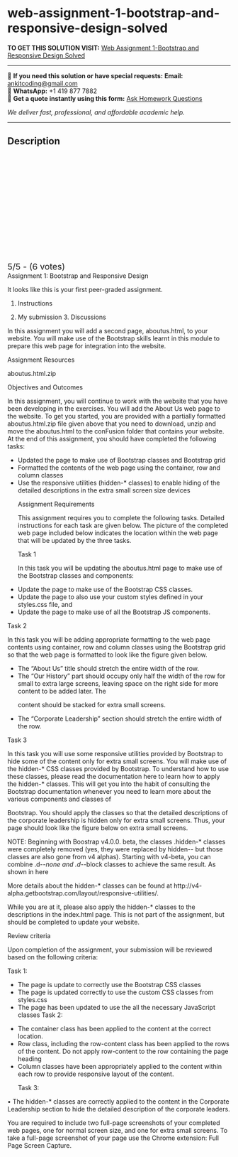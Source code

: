 # web-assignment-1-bootstrap-and-responsive-design-solved
**TO GET THIS SOLUTION VISIT:** [Web Assignment 1-Bootstrap and Responsive Design Solved](https://www.ankitcodinghub.com/product/web-assignment-1-bootstrap-and-responsive-design-solved/)


---

📩 **If you need this solution or have special requests:** **Email:** ankitcoding@gmail.com  
📱 **WhatsApp:** +1 419 877 7882  
📄 **Get a quote instantly using this form:** [Ask Homework Questions](https://www.ankitcodinghub.com/services/ask-homework-questions/)

*We deliver fast, professional, and affordable academic help.*

---

<h2>Description</h2>



<div class="kk-star-ratings kksr-auto kksr-align-center kksr-valign-top" data-payload="{&quot;align&quot;:&quot;center&quot;,&quot;id&quot;:&quot;90873&quot;,&quot;slug&quot;:&quot;default&quot;,&quot;valign&quot;:&quot;top&quot;,&quot;ignore&quot;:&quot;&quot;,&quot;reference&quot;:&quot;auto&quot;,&quot;class&quot;:&quot;&quot;,&quot;count&quot;:&quot;6&quot;,&quot;legendonly&quot;:&quot;&quot;,&quot;readonly&quot;:&quot;&quot;,&quot;score&quot;:&quot;5&quot;,&quot;starsonly&quot;:&quot;&quot;,&quot;best&quot;:&quot;5&quot;,&quot;gap&quot;:&quot;4&quot;,&quot;greet&quot;:&quot;Rate this product&quot;,&quot;legend&quot;:&quot;5\/5 - (6 votes)&quot;,&quot;size&quot;:&quot;24&quot;,&quot;title&quot;:&quot;Web Assignment 1-Bootstrap and Responsive Design Solved&quot;,&quot;width&quot;:&quot;138&quot;,&quot;_legend&quot;:&quot;{score}\/{best} - ({count} {votes})&quot;,&quot;font_factor&quot;:&quot;1.25&quot;}">

<div class="kksr-stars">

<div class="kksr-stars-inactive">
            <div class="kksr-star" data-star="1" style="padding-right: 4px">


<div class="kksr-icon" style="width: 24px; height: 24px;"></div>
        </div>
            <div class="kksr-star" data-star="2" style="padding-right: 4px">


<div class="kksr-icon" style="width: 24px; height: 24px;"></div>
        </div>
            <div class="kksr-star" data-star="3" style="padding-right: 4px">


<div class="kksr-icon" style="width: 24px; height: 24px;"></div>
        </div>
            <div class="kksr-star" data-star="4" style="padding-right: 4px">


<div class="kksr-icon" style="width: 24px; height: 24px;"></div>
        </div>
            <div class="kksr-star" data-star="5" style="padding-right: 4px">


<div class="kksr-icon" style="width: 24px; height: 24px;"></div>
        </div>
    </div>

<div class="kksr-stars-active" style="width: 138px;">
            <div class="kksr-star" style="padding-right: 4px">


<div class="kksr-icon" style="width: 24px; height: 24px;"></div>
        </div>
            <div class="kksr-star" style="padding-right: 4px">


<div class="kksr-icon" style="width: 24px; height: 24px;"></div>
        </div>
            <div class="kksr-star" style="padding-right: 4px">


<div class="kksr-icon" style="width: 24px; height: 24px;"></div>
        </div>
            <div class="kksr-star" style="padding-right: 4px">


<div class="kksr-icon" style="width: 24px; height: 24px;"></div>
        </div>
            <div class="kksr-star" style="padding-right: 4px">


<div class="kksr-icon" style="width: 24px; height: 24px;"></div>
        </div>
    </div>
</div>


<div class="kksr-legend" style="font-size: 19.2px;">
            5/5 - (6 votes)    </div>
    </div>
<div class="page" title="Page 1">
<div class="layoutArea">
<div class="column">
Assignment 1: Bootstrap and Responsive Design

It looks like this is your first peer-graded assignment.

1. Instructions

2. My submission 3. Discussions

In this assignment you will add a second page, aboutus.html, to your website. You will make use of the Bootstrap skills learnt in this module to prepare this web page for integration into the website.

Assignment Resources

aboutus.html.zip

Objectives and Outcomes

In this assignment, you will continue to work with the website that you have been developing in the exercises. You will add the About Us web page to the website. To get you started, you are provided with a partially formatted aboutus.html.zip file given above that you need to download, unzip and move the aboutus.html to the conFusion folder that contains your website. At the end of this assignment, you should have completed the following tasks:

<ul>
<li>Updated the page to make use of Bootstrap classes and Bootstrap grid</li>
<li>Formatted the contents of the web page using the container, row and column classes</li>
<li>Use the responsive utilities (hidden-* classes) to enable hiding of the detailed
descriptions in the extra small screen size devices

Assignment Requirements

This assignment requires you to complete the following tasks. Detailed instructions for each task are given below. The picture of the completed web page included below indicates the location within the web page that will be updated by the three tasks.

Task 1

In this task you will be updating the aboutus.html page to make use of the Bootstrap classes and components:
</li>
</ul>
<ul>
<li>Update the page to make use of the Bootstrap CSS classes.</li>
<li>Update the page to also use your custom styles defined in your styles.css file, and</li>
<li>Update the page to make use of all the Bootstrap JS components.</li>
</ul>
</div>
</div>
</div>
<div class="page" title="Page 2">
<div class="layoutArea">
<div class="column">
Task 2

In this task you will be adding appropriate formatting to the web page contents using container, row and column classes using the Bootstrap grid so that the web page is formatted to look like the figure given below.

<ul>
<li>The “About Us” title should stretch the entire width of the row.</li>
<li>The “Our History” part should occupy only half the width of the row for small to extra
large screens, leaving space on the right side for more content to be added later. The

content should be stacked for extra small screens.
</li>
<li>The “Corporate Leadership” section should stretch the entire width of the row.</li>
</ul>
</div>
</div>
</div>
<div class="page" title="Page 3">
<div class="layoutArea">
<div class="column">
Task 3

In this task you will use some responsive utilities provided by Bootstrap to hide some of the content only for extra small screens. You will make use of the hidden-* CSS classes provided by Bootstrap. To understand how to use these classes, please read the documentation here to learn how to apply the hidden-* classes. This will get you into the habit of consulting the Bootstrap documentation whenever you need to learn more about the various components and classes of

</div>
</div>
</div>
<div class="page" title="Page 4">
<div class="layoutArea">
<div class="column">
Bootstrap. You should apply the classes so that the detailed descriptions of the corporate leadership is hidden only for extra small screens. Thus, your page should look like the figure below on extra small screens.

NOTE: Beginning with Boostrap v4.0.0. beta, the classes .hidden-* classes were completely removed (yes, they were replaced by hidden-*-* but those classes are also gone from v4 alphas). Starting with v4-beta, you can combine .d-*-none and .d-*-block classes to achieve the same result. As shown in here

</div>
</div>
</div>
<div class="page" title="Page 5"></div>
<div class="page" title="Page 6">
<div class="layoutArea">
<div class="column">
More details about the hidden-* classes can be found at http://v4- alpha.getbootstrap.com/layout/responsive-utilities/.

While you are at it, please also apply the hidden-* classes to the descriptions in the index.html page. This is not part of the assignment, but should be completed to update your website.

Review criteria

Upon completion of the assignment, your submission will be reviewed based on the following criteria:

Task 1:

<ul>
<li>The page is update to correctly use the Bootstrap CSS classes</li>
<li>The page is updated correctly to use the custom CSS classes from styles.css</li>
<li>The page has been updated to use the all the necessary JavaScript classes
Task 2:
</li>
</ul>
<ul>
<li>The container class has been applied to the content at the correct location.</li>
<li>Row class, including the row-content class has been applied to the rows of the content.
Do not apply row-content to the row containing the page heading
</li>
<li>Column classes have been appropriately applied to the content within each row to
provide responsive layout of the content.

Task 3:
</li>
</ul>
• The hidden-* classes are correctly applied to the content in the Corporate Leadership section to hide the detailed description of the corporate leaders.

You are required to include two full-page screenshots of your completed web pages, one for normal screen size, and one for extra small screens. To take a full-page screenshot of your page use the Chrome extension: Full Page Screen Capture.

</div>
</div>
</div>
